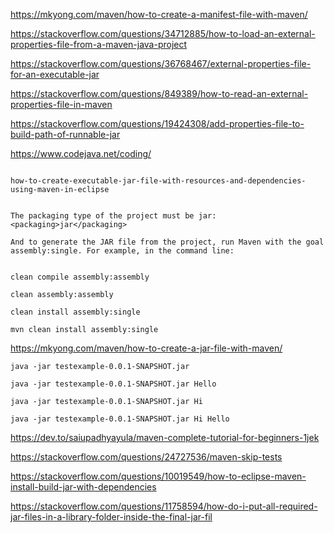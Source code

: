 
https://mkyong.com/maven/how-to-create-a-manifest-file-with-maven/

https://stackoverflow.com/questions/34712885/how-to-load-an-external-properties-file-from-a-maven-java-project


https://stackoverflow.com/questions/36768467/external-properties-file-for-an-executable-jar

https://stackoverflow.com/questions/849389/how-to-read-an-external-properties-file-in-maven

https://stackoverflow.com/questions/19424308/add-properties-file-to-build-path-of-runnable-jar


https://www.codejava.net/coding/


```

how-to-create-executable-jar-file-with-resources-and-dependencies-using-maven-in-eclipse


The packaging type of the project must be jar: <packaging>jar</packaging>

And to generate the JAR file from the project, run Maven with the goal assembly:single. For example, in the command line:


clean compile assembly:assembly

clean assembly:assembly

clean install assembly:single

mvn clean install assembly:single

```

https://mkyong.com/maven/how-to-create-a-jar-file-with-maven/


```
java -jar testexample-0.0.1-SNAPSHOT.jar 

java -jar testexample-0.0.1-SNAPSHOT.jar Hello

java -jar testexample-0.0.1-SNAPSHOT.jar Hi

java -jar testexample-0.0.1-SNAPSHOT.jar Hi Hello
```

https://dev.to/saiupadhyayula/maven-complete-tutorial-for-beginners-1jek

https://stackoverflow.com/questions/24727536/maven-skip-tests

https://stackoverflow.com/questions/10019549/how-to-eclipse-maven-install-build-jar-with-dependencies


https://stackoverflow.com/questions/11758594/how-do-i-put-all-required-jar-files-in-a-library-folder-inside-the-final-jar-fil